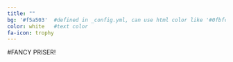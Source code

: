 ```yaml
---
title: ""
bg: '#f5a503'  #defined in _config.yml, can use html color like '#0fbfcf'
color: white   #text color
fa-icon: trophy
---
```


#FANCY PRISER!